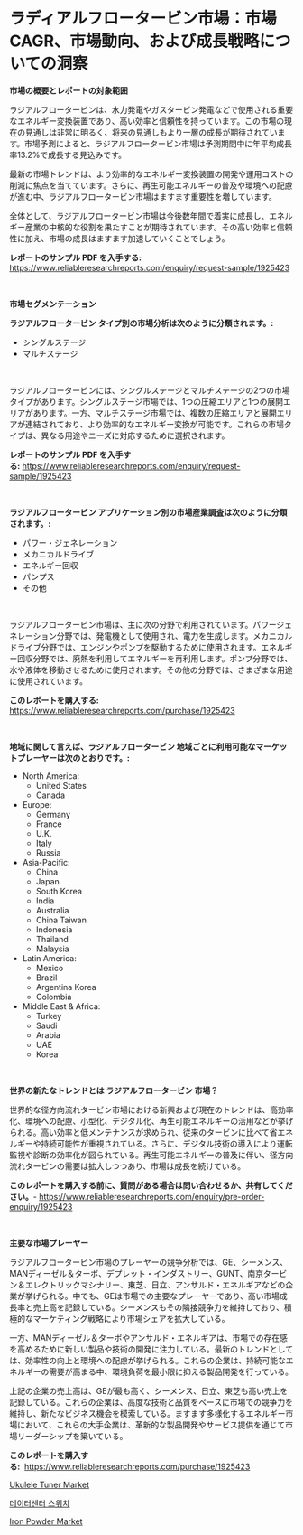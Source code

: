 <p><h1>ラディアルフロータービン市場：市場CAGR、市場動向、および成長戦略についての洞察</h1></p><p><strong>市場の概要とレポートの対象範囲</strong></p>
<p><p>ラジアルフロータービンは、水力発電やガスタービン発電などで使用される重要なエネルギー変換装置であり、高い効率と信頼性を持っています。この市場の現在の見通しは非常に明るく、将来の見通しもより一層の成長が期待されています。市場予測によると、ラジアルフロータービン市場は予測期間中に年平均成長率13.2%で成長する見込みです。</p><p>最新の市場トレンドは、より効率的なエネルギー変換装置の開発や運用コストの削減に焦点を当てています。さらに、再生可能エネルギーの普及や環境への配慮が進む中、ラジアルフロータービン市場はますます重要性を増しています。</p><p>全体として、ラジアルフロータービン市場は今後数年間で着実に成長し、エネルギー産業の中核的な役割を果たすことが期待されています。その高い効率と信頼性に加え、市場の成長はますます加速していくことでしょう。</p></p>
<p><strong>レポートのサンプル PDF を入手する:</strong> <a href="https://www.reliableresearchreports.com/enquiry/request-sample/1925423">https://www.reliableresearchreports.com/enquiry/request-sample/1925423</a></p>
<p>&nbsp;</p>
<p><strong>市場セグメンテーション</strong></p>
<p><strong>ラジアルフロータービン タイプ別の市場分析は次のように分類されます。:</strong></p>
<p><ul><li>シングルステージ</li><li>マルチステージ</li></ul></p>
<p>&nbsp;</p>
<p><p>ラジアルフロータービンには、シングルステージとマルチステージの2つの市場タイプがあります。シングルステージ市場では、1つの圧縮エリアと1つの展開エリアがあります。一方、マルチステージ市場では、複数の圧縮エリアと展開エリアが連結されており、より効率的なエネルギー変換が可能です。これらの市場タイプは、異なる用途やニーズに対応するために選択されます。</p></p>
<p><strong>レポートのサンプル PDF を入手する:</strong>&nbsp;<a href="https://www.reliableresearchreports.com/enquiry/request-sample/1925423">https://www.reliableresearchreports.com/enquiry/request-sample/1925423</a></p>
<p>&nbsp;</p>
<p><strong> ラジアルフロータービン アプリケーション別の市場産業調査は次のように分類されます。:</strong></p>
<p><ul><li>パワー・ジェネレーション</li><li>メカニカルドライブ</li><li>エネルギー回収</li><li>パンプス</li><li>その他</li></ul></p>
<p>&nbsp;</p>
<p><p>ラジアルフロータービン市場は、主に次の分野で利用されています。パワージェネレーション分野では、発電機として使用され、電力を生成します。メカニカルドライブ分野では、エンジンやポンプを駆動するために使用されます。エネルギー回収分野では、廃熱を利用してエネルギーを再利用します。ポンプ分野では、水や液体を移動させるために使用されます。その他の分野では、さまざまな用途に使用されています。</p></p>
<p><strong>このレポートを購入する:</strong>&nbsp; <a href="https://www.reliableresearchreports.com/purchase/1925423">https://www.reliableresearchreports.com/purchase/1925423</a></p>
<p>&nbsp;</p>
<p><strong>地域に関して言えば、ラジアルフロータービン 地域ごとに利用可能なマーケットプレーヤーは次のとおりです。:</strong></p>
<p><ul>
    <li>
        North America:
        <ul>
            <li>United States</li>
            <li>Canada</li>
        </ul>
    </li>
    <li>
        Europe:
        <ul>
            <li>Germany</li>
            <li>France</li>
            <li>U.K.</li>
            <li>Italy</li>
            <li>Russia</li>
        </ul>
    </li>
    <li>
        Asia-Pacific:
        <ul>
            <li>China</li>
            <li>Japan</li>
            <li>South Korea</li>
            <li>India</li>
            <li>Australia</li>
            <li>China Taiwan</li>
            <li>Indonesia</li>
            <li>Thailand</li>
            <li>Malaysia</li>
        </ul>
    </li>
    <li>
        Latin America:
        <ul>
            <li>Mexico</li>
            <li>Brazil</li>
            <li>Argentina Korea</li>
            <li>Colombia</li>
        </ul>
    </li>
    <li>
        Middle East & Africa:
        <ul>
            <li>Turkey</li>
            <li>Saudi</li>
            <li>Arabia</li>
            <li>UAE</li>
            <li>Korea</li>
        </ul>
    </li>
    </ul></p>
<p>&nbsp;</p>
<p><strong>世界の新たなトレンドとは ラジアルフロータービン 市場？</strong></p>
<p><p>世界的な径方向流れタービン市場における新興および現在のトレンドは、高効率化、環境への配慮、小型化、デジタル化、再生可能エネルギーの活用などが挙げられる。高い効率と低メンテナンスが求められ、従来のタービンに比べて省エネルギーや持続可能性が重視されている。さらに、デジタル技術の導入により運転監視や診断の効率化が図られている。再生可能エネルギーの普及に伴い、径方向流れタービンの需要は拡大しつつあり、市場は成長を続けている。</p></p>
<p><strong>このレポートを購入する前に、質問がある場合は問い合わせるか、共有してください。</strong>- <a href="https://www.reliableresearchreports.com/enquiry/pre-order-enquiry/1925423">https://www.reliableresearchreports.com/enquiry/pre-order-enquiry/1925423</a></p>
<p>&nbsp;</p>
<p><strong>主要な市場プレーヤー</strong></p>
<p><p>ラジアルフロータービン市場のプレーヤーの競争分析では、GE、シーメンス、MANディーゼル＆ターボ、デプレット・インダストリー、GUNT、南京タービン＆エレクトリックマシナリー、東芝、日立、アンサルド・エネルギアなどの企業が挙げられる。中でも、GEは市場での主要なプレーヤーであり、高い市場成長率と売上高を記録している。シーメンスもその隣接競争力を維持しており、積極的なマーケティング戦略により市場シェアを拡大している。</p><p>一方、MANディーゼル＆ターボやアンサルド・エネルギアは、市場での存在感を高めるために新しい製品や技術の開発に注力している。最新のトレンドとしては、効率性の向上と環境への配慮が挙げられる。これらの企業は、持続可能なエネルギーの需要が高まる中、環境負荷を最小限に抑える製品開発を行っている。</p><p>上記の企業の売上高は、GEが最も高く、シーメンス、日立、東芝も高い売上を記録している。これらの企業は、高度な技術と品質をベースに市場での競争力を維持し、新たなビジネス機会を模索している。ますます多様化するエネルギー市場において、これらの大手企業は、革新的な製品開発やサービス提供を通じて市場リーダーシップを築いている。</p></p>
<p><strong>このレポートを購入する:</strong>&nbsp;&nbsp;<a href="https://www.reliableresearchreports.com/purchase/1925423">https://www.reliableresearchreports.com/purchase/1925423</a></p>
<p><p><a href="https://summer-dogwood-3e9.notion.site/Ukulele-Tuner-Market-Share-Market-New-Trends-Analysis-Report-By-Type-By-Application-By-End-use--6d1f7f190fe04193abbe1a181ce71c34">Ukulele Tuner Market</a></p><p><a href="https://medium.com/@demarcuskuhlman/%EB%8D%B0%EC%9D%B4%ED%84%B0-%EC%84%BC%ED%84%B0-%EC%8A%A4%EC%9C%84%EC%B9%98-%EC%8B%9C%EC%9E%A5-%EA%B7%9C%EB%AA%A8-%EC%8B%9C%EC%9E%A5-%EC%A0%84%EB%A7%9D-%EB%B0%8F-%EC%8B%9C%EC%9E%A5-%EC%98%88%EC%B8%A1-2024%EB%85%84%EB%B6%80%ED%84%B0-2031%EB%85%84%EA%B9%8C%EC%A7%80-7f5aa96402a8">데이터센터 스위치</a></p><p><a href="https://github.com/Sherrillcrooksxa8i18ucf2m/Market-Research-Report-List-1/blob/main/iron-powder-market.md">Iron Powder Market</a></p></p>
